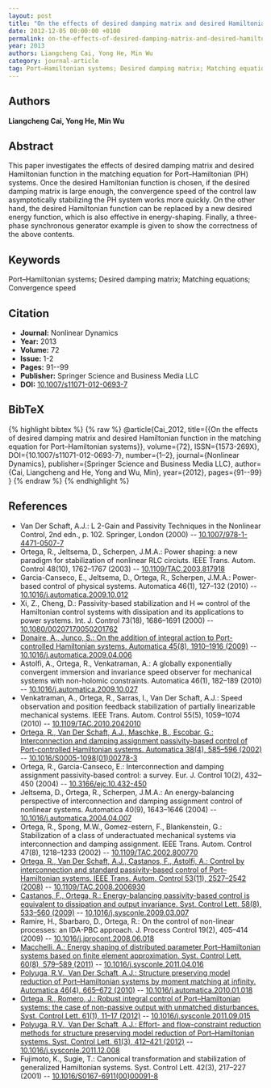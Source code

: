 ```yaml
---
layout: post
title: "On the effects of desired damping matrix and desired Hamiltonian function in the matching equation for Port–Hamiltonian systems"
date: 2012-12-05 00:00:00 +0100
permalink: on-the-effects-of-desired-damping-matrix-and-desired-hamiltonian-function-in-the-matching-equation-for-port-hamiltonian-systems
year: 2013
authors: Liangcheng Cai, Yong He, Min Wu
category: journal-article
tag: Port–Hamiltonian systems; Desired damping matrix; Matching equations; Convergence speed
---
```

 
## Authors
**Liangcheng Cai, Yong He, Min Wu**
 
## Abstract
This paper investigates the effects of desired damping matrix and desired Hamiltonian function in the matching equation for Port–Hamiltonian (PH) systems. Once the desired Hamiltonian function is chosen, if the desired damping matrix is large enough, the convergence speed of the control law asymptotically stabilizing the PH system works more quickly. On the other hand, the desired Hamiltonian function can be replaced by a new desired energy function, which is also effective in energy-shaping. Finally, a three-phase synchronous generator example is given to show the correctness of the above contents.
 
## Keywords
Port–Hamiltonian systems; Desired damping matrix; Matching equations; Convergence speed
 
## Citation
- **Journal:** Nonlinear Dynamics
- **Year:** 2013
- **Volume:** 72
- **Issue:** 1-2
- **Pages:** 91--99
- **Publisher:** Springer Science and Business Media LLC
- **DOI:** [10.1007/s11071-012-0693-7](https://doi.org/10.1007/s11071-012-0693-7)
 
## BibTeX
{% highlight bibtex %}
{% raw %}
@article{Cai_2012,
  title={{On the effects of desired damping matrix and desired Hamiltonian function in the matching equation for Port–Hamiltonian systems}},
  volume={72},
  ISSN={1573-269X},
  DOI={10.1007/s11071-012-0693-7},
  number={1–2},
  journal={Nonlinear Dynamics},
  publisher={Springer Science and Business Media LLC},
  author={Cai, Liangcheng and He, Yong and Wu, Min},
  year={2012},
  pages={91--99}
}
{% endraw %}
{% endhighlight %}
 
## References
- Van Der Schaft, A.J.: L 2-Gain and Passivity Techniques in the Nonlinear Control, 2nd edn., p. 102. Springer, London (2000) -- [10.1007/978-1-4471-0507-7](https://doi.org/10.1007/978-1-4471-0507-7)
- Ortega, R., Jeltsema, D., Scherpen, J.M.A.: Power shaping: a new paradigm for stabilization of nonlinear RLC circiuts. IEEE Trans. Autom. Control 48(10), 1762–1767 (2003) -- [10.1109/TAC.2003.817918](https://doi.org/10.1109/TAC.2003.817918)
- Garcia-Canseco, E., Jeltsema, D., Ortega, R., Scherpen, J.M.A.: Power-based control of physical systems. Automatica 46(1), 127–132 (2010) -- [10.1016/j.automatica.2009.10.012](https://doi.org/10.1016/j.automatica.2009.10.012)
- Xi, Z., Cheng, D.: Passivity-based stabilization and H ∞ control of the Hamiltonian control systems with dissipation and its applications to power systems. Int. J. Control 73(18), 1686–1691 (2000) -- [10.1080/00207170050201762](https://doi.org/10.1080/00207170050201762)
- [Donaire, A., Junco, S.: On the addition of integral action to Port-controlled Hamiltonian systems. Automatica 45(8), 1910–1916 (2009)](on-the-addition-of-integral-action-to-port-controlled-hamiltonian-systems) -- [10.1016/j.automatica.2009.04.006](https://doi.org/10.1016/j.automatica.2009.04.006)
- Astolfi, A., Ortega, R., Venkatraman, A.: A globally exponentially convergent immersion and invariance speed observer for mechanical systems with non-holomic constraints. Automatica 46(1), 182–189 (2010) -- [10.1016/j.automatica.2009.10.027](https://doi.org/10.1016/j.automatica.2009.10.027)
- Venkatraman, A., Ortega, R., Sarras, I., Van Der Schaft, A.J.: Speed observation and position feedback stabilization of partially linearizable mechanical systems. IEEE Trans. Autom. Control 55(5), 1059–1074 (2010) -- [10.1109/TAC.2010.2042010](https://doi.org/10.1109/TAC.2010.2042010)
- [Ortega, R., Van Der Schaft, A.J., Maschke, B., Escobar, G.: Interconnection and damping assignment passivity-based control of Port-controlled Hamiltonian systems. Automatica 38(4), 585–596 (2002)](interconnection-and-damping-assignment-passivity-based-control-of-port-controlled-hamiltonian-systems) -- [10.1016/S0005-1098(01)00278-3](https://doi.org/10.1016/S0005-1098(01)00278-3)
- Ortega, R., Garcia-Canseco, E.: Interconnection and damping assignment passivity-based control: a survey. Eur. J. Control 10(2), 432–450 (2004) -- [10.3166/ejc.10.432-450](https://doi.org/10.3166/ejc.10.432-450)
- Jeltsema, D., Ortega, R., Scherpen, J.M.A.: An energy-balancing perspective of interconnection and damping assignment control of nonlinear systems. Automatica 40(9), 1643–1646 (2004) -- [10.1016/j.automatica.2004.04.007](https://doi.org/10.1016/j.automatica.2004.04.007)
- Ortega, R., Spong, M.W., Gomez-estern, F., Blankenstein, G.: Stabilization of a class of underactuated mechanical systems via interconnection and damping assignment. IEEE Trans. Autom. Control 47(8), 1218–1233 (2002) -- [10.1109/TAC.2002.800770](https://doi.org/10.1109/TAC.2002.800770)
- [Ortega, R., Van Der Schaft, A.J., Castanos, F., Astolfi, A.: Control by interconnection and standard passivity-based control of Port–Hamiltonian systems. IEEE Trans. Autom. Control 53(11), 2527–2542 (2008)](control-by-interconnection-and-standard-passivity-based-control-of-port-hamiltonian-systems) -- [10.1109/TAC.2008.2006930](https://doi.org/10.1109/TAC.2008.2006930)
- [Castanos, F., Ortega, R.: Energy-balancing passivity-based control is equivalent to dissipation and output invariance. Syst. Control Lett. 58(8), 533–560 (2009)](energy-balancing-passivity-based-control-is-equivalent-to-dissipation-and-output-invariance) -- [10.1016/j.sysconle.2009.03.007](https://doi.org/10.1016/j.sysconle.2009.03.007)
- Ramire, H., Sbarbaro, D., Ortega, R.: On the control of non-linear processes: an IDA-PBC approach. J. Process Control 19(2), 405–414 (2009) -- [10.1016/j.jprocont.2008.06.018](https://doi.org/10.1016/j.jprocont.2008.06.018)
- [Macchelli, A.: Energy shaping of distributed parameter Port–Hamiltonian systems based on finite element approximation. Syst. Control Lett. 60(8), 579–589 (2011)](energy-shaping-of-distributed-parameter-port-hamiltonian-systems-based-on-finite-element-approximation) -- [10.1016/j.sysconle.2011.04.016](https://doi.org/10.1016/j.sysconle.2011.04.016)
- [Polyuga, R.V., Van Der Schaft, A.J.: Structure preserving model reduction of Port–Hamiltonian systems by moment matching at infinity. Automatica 46(4), 665–672 (2010)](structure-preserving-model-reduction-of-port-hamiltonian-systems-by-moment-matching-at-infinity) -- [10.1016/j.automatica.2010.01.018](https://doi.org/10.1016/j.automatica.2010.01.018)
- [Ortega, R., Romero, J.: Robust integral control of Port–Hamiltonian systems: the case of non-passive output with unmatched disturbances. Syst. Control Lett. 61(1), 11–17 (2012)](robust-integral-control-of-port-hamiltonian-systems-the-case-of-non-passive-outputs-with-unmatched-disturbances) -- [10.1016/j.sysconle.2011.09.015](https://doi.org/10.1016/j.sysconle.2011.09.015)
- [Polyuga, R.V., Van Der Schaft, A.J.: Effort- and flow-constraint reduction methods for structure preserving model reduction of Port–Hamiltonian systems. Syst. Control Lett. 61(3), 412–421 (2012)](effort-and-flow-constraint-reduction-methods-for-structure-preserving-model-reduction-of-port-hamiltonian-systems) -- [10.1016/j.sysconle.2011.12.008](https://doi.org/10.1016/j.sysconle.2011.12.008)
- Fujimoto, K., Sugie, T.: Canonical transformation and stabilization of generalized Hamiltonian systems. Syst. Control Lett. 42(3), 217–227 (2001) -- [10.1016/S0167-6911(00)00091-8](https://doi.org/10.1016/S0167-6911(00)00091-8)

